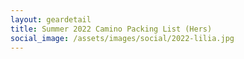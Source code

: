 ```yaml
---
layout: geardetail
title: Summer 2022 Camino Packing List (Hers)
social_image: /assets/images/social/2022-lilia.jpg
---
```


